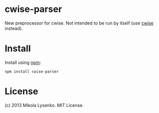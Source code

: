 cwise-parser
============
New preprocessor for cwise. Not intended to be run by itself (use [cwise](https://github.com/scijs/cwise) instead).

# Install
Install using [npm](https://www.npmjs.com/):

    npm install cwise-parser

# License
(c) 2013 Mikola Lysenko. MIT License.
